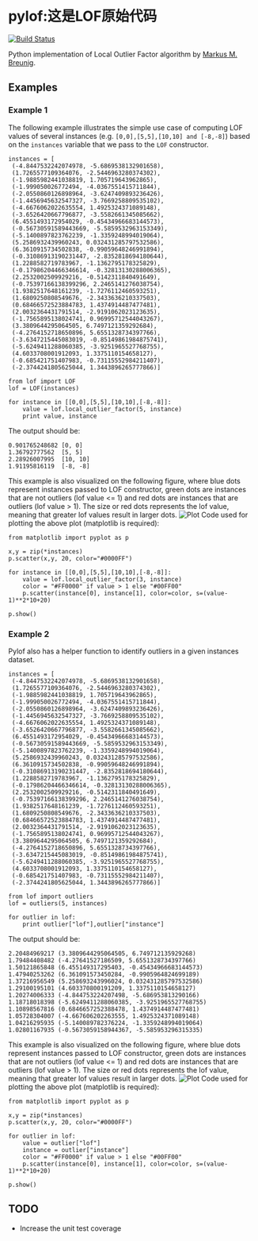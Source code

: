 pylof:这是LOF原始代码
=====
[![Build Status](https://travis-ci.org/damjankuznar/pylof.png?branch=master)](https://travis-ci.org/damjankuznar/pylof)

Python implementation of Local Outlier Factor algorithm by [Markus M. Breunig](http://www.dbs.ifi.lmu.de/Publikationen/Papers/LOF.pdf).

Examples
--------

### Example 1

The following example illustrates the simple use case of computing LOF values of several instances (e.g. `[0,0],[5,5],[10,10] and [-8,-8]`) based on the `instances` variable that we pass to the `LOF` constructor.
```
instances = [
 (-4.8447532242074978, -5.6869538132901658),
 (1.7265577109364076, -2.5446963280374302),
 (-1.9885982441038819, 1.705719643962865),
 (-1.999050026772494, -4.0367551415711844),
 (-2.0550860126898964, -3.6247409893236426),
 (-1.4456945632547327, -3.7669258809535102),
 (-4.6676062022635554, 1.4925324371089148),
 (-3.6526420667796877, -3.5582661345085662),
 (6.4551493172954029, -0.45434966683144573),
 (-0.56730591589443669, -5.5859532963153349),
 (-5.1400897823762239, -1.3359248994019064),
 (5.2586932439960243, 0.032431285797532586),
 (6.3610915734502838, -0.99059648246991894),
 (-0.31086913190231447, -2.8352818694180644),
 (1.2288582719783967, -1.1362795178325829),
 (-0.17986204466346614, -0.32813130288006365),
 (2.2532002509929216, -0.5142311840491649),
 (-0.75397166138399296, 2.2465141276038754),
 (1.9382517648161239, -1.7276112460593251),
 (1.6809250808549676, -2.3433636210337503),
 (0.68466572523884783, 1.4374914487477481),
 (2.0032364431791514, -2.9191062023123635),
 (-1.7565895138024741, 0.96995712544043267),
 (3.3809644295064505, 6.7497121359292684),
 (-4.2764152718650896, 5.6551328734397766),
 (-3.6347215445083019, -0.85149861984875741),
 (-5.6249411288060385, -3.9251965527768755),
 (4.6033708001912093, 1.3375110154658127),
 (-0.685421751407983, -0.73115552984211407),
 (-2.3744241805625044, 1.3443896265777866)]

from lof import LOF
lof = LOF(instances)

for instance in [[0,0],[5,5],[10,10],[-8,-8]]:
    value = lof.local_outlier_factor(5, instance)
    print value, instance
```
The output should be:
```
0.901765248682 [0, 0]
1.36792777562  [5, 5]
2.28926007995  [10, 10]
1.91195816119  [-8, -8]
```
This example is also visualized on the following figure, where blue dots 
represent instances passed to LOF constructor, green dots are instances that 
are not outliers (lof value <= 1) and red dots are instances that are outliers 
(lof value > 1). The size or red dots represents the lof value, meaning that 
greater lof values result in larger dots.
![Plot](https://github.com/damjankuznar/pylof/raw/master/example1.png)
Code used for plotting the above plot (matplotlib is required):
```
from matplotlib import pyplot as p

x,y = zip(*instances)
p.scatter(x,y, 20, color="#0000FF")

for instance in [[0,0],[5,5],[10,10],[-8,-8]]:
    value = lof.local_outlier_factor(3, instance)
    color = "#FF0000" if value > 1 else "#00FF00"
    p.scatter(instance[0], instance[1], color=color, s=(value-1)**2*10+20)

p.show()
```

### Example 2
Pylof also has a helper function to identify outliers in a given instances dataset.
```
instances = [
 (-4.8447532242074978, -5.6869538132901658),
 (1.7265577109364076, -2.5446963280374302),
 (-1.9885982441038819, 1.705719643962865),
 (-1.999050026772494, -4.0367551415711844),
 (-2.0550860126898964, -3.6247409893236426),
 (-1.4456945632547327, -3.7669258809535102),
 (-4.6676062022635554, 1.4925324371089148),
 (-3.6526420667796877, -3.5582661345085662),
 (6.4551493172954029, -0.45434966683144573),
 (-0.56730591589443669, -5.5859532963153349),
 (-5.1400897823762239, -1.3359248994019064),
 (5.2586932439960243, 0.032431285797532586),
 (6.3610915734502838, -0.99059648246991894),
 (-0.31086913190231447, -2.8352818694180644),
 (1.2288582719783967, -1.1362795178325829),
 (-0.17986204466346614, -0.32813130288006365),
 (2.2532002509929216, -0.5142311840491649),
 (-0.75397166138399296, 2.2465141276038754),
 (1.9382517648161239, -1.7276112460593251),
 (1.6809250808549676, -2.3433636210337503),
 (0.68466572523884783, 1.4374914487477481),
 (2.0032364431791514, -2.9191062023123635),
 (-1.7565895138024741, 0.96995712544043267),
 (3.3809644295064505, 6.7497121359292684),
 (-4.2764152718650896, 5.6551328734397766),
 (-3.6347215445083019, -0.85149861984875741),
 (-5.6249411288060385, -3.9251965527768755),
 (4.6033708001912093, 1.3375110154658127),
 (-0.685421751407983, -0.73115552984211407),
 (-2.3744241805625044, 1.3443896265777866)]

from lof import outliers
lof = outliers(5, instances)

for outlier in lof:
    print outlier["lof"],outlier["instance"]
```
The output should be:
```
2.20484969217 (3.3809644295064505, 6.749712135929268)
1.79484408482 (-4.27641527186509, 5.6551328734397766)
1.50121865848 (6.455149317295403, -0.45434966683144573)
1.47940253262 (6.361091573450284, -0.9905964824699189)
1.37216956549 (5.258693243996024, 0.032431285797532586)
1.29100195101 (4.603370800191209, 1.3375110154658127)
1.20274006333 (-4.844753224207498, -5.686953813290166)
1.18718018398 (-5.6249411288060385, -3.9251965527768755)
1.10898567816 (0.6846657252388478, 1.4374914487477481)
1.05728304007 (-4.667606202263555, 1.4925324371089148)
1.04216295935 (-5.140089782376224, -1.3359248994019064)
1.02801167935 (-0.5673059158944367, -5.585953296315335)
```
This example is also visualized on the following figure, where blue dots 
represent instances passed to LOF constructor, green dots are instances that 
are not outliers (lof value <= 1) and red dots are instances that are outliers 
(lof value > 1). The size or red dots represents the lof value, meaning that 
greater lof values result in larger dots.
![Plot](https://github.com/damjankuznar/pylof/raw/master/example2.png)
Code used for plotting the above plot (matplotlib is required):
```
from matplotlib import pyplot as p

x,y = zip(*instances)
p.scatter(x,y, 20, color="#0000FF")

for outlier in lof:
    value = outlier["lof"]
    instance = outlier["instance"]
    color = "#FF0000" if value > 1 else "#00FF00"
    p.scatter(instance[0], instance[1], color=color, s=(value-1)**2*10+20)

p.show()
```
TODO
-----
 * Increase the unit test coverage
